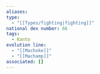 ```yaml
---
aliases: 
type:
  - "[[Types/fighting|fighting]]"
national dex number: 66
tags:
  - Kanto
evolution line:
  - "[[Machoke]]"
  - "[[Machamp]]"
associated: []
---
```

